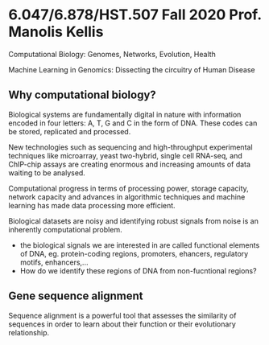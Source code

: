 # 6.047/6.878/HST.507 Fall 2020 Prof. Manolis Kellis
Computational Biology: Genomes, Networks, Evolution, Health

Machine Learning in Genomics: Dissecting the circuitry of Human Disease

## Why computational biology?

Biological systems are fundamentally digital in nature with information encoded in four letters: A, T, G and C in the form of DNA. These codes can be stored, replicated and processed.

New technologies such as sequencing and high-throughput experimental techniques like microarray, yeast two-hybrid, single cell RNA-seq, and ChIP-chip assays are creating enormous and increasing amounts of data waiting to be analysed.

Computational progress in terms of processing power, storage capacity, network capacity and advances in algorithmic techniques and machine learning has made data processing more efficient.

Biological datasets are noisy and identifying robust signals from noise is an inherently computational problem.
- the biological signals we are interested in are called functional elements of DNA, eg. protein-coding regions, promoters, ehancers, regulatory motifs, enhancers,...
- How do we identify these regions of DNA from non-fucntional regions?

## Gene sequence alignment
Sequence alignment is a powerful tool that assesses the similarity of sequences in order to learn about
their function or their evolutionary relationship. 